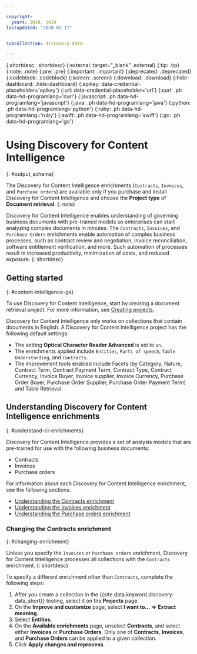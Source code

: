 ```yaml
---

copyright:
  years: 2018, 2019
lastupdated: "2020-02-17"


subcollection: discovery-data

---
```


{:shortdesc: .shortdesc}
{:external: target="_blank" .external}
{:tip: .tip}
{:note: .note}
{:pre: .pre}
{:important: .important}
{:deprecated: .deprecated}
{:codeblock: .codeblock}
{:screen: .screen}
{:download: .download}
{:hide-dashboard: .hide-dashboard}
{:apikey: data-credential-placeholder='apikey'} 
{:url: data-credential-placeholder='url'}
{:curl: .ph data-hd-programlang='curl'}
{:javascript: .ph data-hd-programlang='javascript'}
{:java: .ph data-hd-programlang='java'}
{:python: .ph data-hd-programlang='python'}
{:ruby: .ph data-hd-programlang='ruby'}
{:swift: .ph data-hd-programlang='swift'}
{:go: .ph data-hd-programlang='go'}

# Using Discovery for Content Intelligence
{: #output_schema}

The Discovery for Content Intelligence enrichments (`Contracts`, `Invoices`, and `Purchase orders`) are available only if you purchase and install Discovery for Content Intelligence and choose the **Project type** of **Document retrieval**.
{: note}

Discovery for Content Intelligence enables understanding of governing business documents with pre-trained models so enterprises can start analyzing complex documents in minutes. The `Contracts`, `Invoices`, and `Purchase Orders` enrichments enable automation of complex business processes, such as contract review and negotiation, invoice reconciliation, software entitlement verification, and more. Such automation of processes result in increased productivity, minimization of costs, and reduced exposure.
{: shortdesc}


## Getting started
{: #content-intelligence-gs}

To use Discovery for Content Intelligence, start by creating a document retrieval project. For more information, see [Creating projects](/docs/services/discovery-data?topic=discovery-data-projects).

Discovery for Content Intelligence only works on collections that contain documents in English. A Discovery for Content Intelligence project has the following default settings:
  
- The setting **Optical Character Reader Advanced** is set to `on`.
- The enrichments applied include `Entities`, `Parts of speech`, `Table Understanding`, and `Contracts`.
- The improvement tools enabled include Facets (by Category, Nature, Contract Term, Contract Payment Term, Contract Type, Contract Currency, Invoice Buyer, Invoice supplier, Invoice Currency, Purchase Order Buyer, Purchase Order Supplier, Purchase Order Payment Term) and Table Retrieval.


## Understanding Discovery for Content Intelligence enrichments
{: #understand-ci-enrichments}

Discovery for Content Intelligence provides a set of analysis models that are pre-trained for use with the following business documents:

- Contracts
- Invoices
- Purchase orders

For information about each Discovery for Content Intelligence enrichment, see the following sections:

  - [Understanding the Contracts enrichment](/docs/discovery-data?topic=discovery-data-contracts-schema)
  - [Understanding the Invoices enrichment](/docs/discovery-data?topic=discovery-data-invoices)
  - [Understanding the Purchase orders enrichment](/docs/discovery-data?topic=discovery-data-purchase_orders)


### Changing the Contracts enrichment
{: #changing-enrichment}

Unless you specify the `Invoices` or `Purchase orders` enrichment, Discovery for Content Intelligence processes all collections with the `Contracts` enrichment.
{: shortdesc}

To specify a different enrichment other than `Contracts`, complete the following steps:

1. After you create a collection in the {{site.data.keyword.discovery-data_short}} tooling, select it on the **Projects** page.
1. On the **Improve and customize** page, select **I want to...** **=>** **Extract meaning**.
1. Select **Entities**.
1. On the **Available enrichments** page, unselect **Contracts**, and select either **Invoices** or **Purchase Orders**. Only one of **Contracts**, **Invoices**, and **Purchase Orders** can be applied to a given collection.
1. Click **Apply changes and reprocess**.
